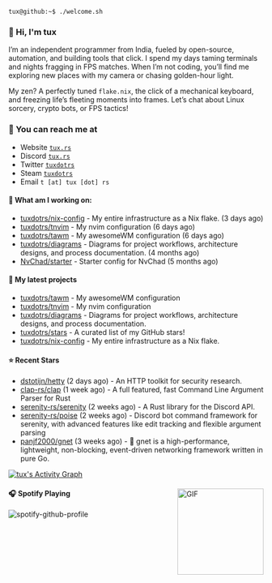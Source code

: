 ```console
tux@github:~$ ./welcome.sh
```

### 👋 Hi, I'm tux 
I’m an independent programmer from India, fueled by open-source, automation, and building tools that click. I spend my days taming terminals and nights fragging in FPS matches. When I’m not coding, you’ll find me exploring new places with my camera or chasing golden-hour light.

My zen? A perfectly tuned ```flake.nix```, the click of a mechanical keyboard, and freezing life’s fleeting moments into frames. Let’s chat about Linux sorcery, crypto bots, or FPS tactics!

### 📧 You can reach me at

* Website [`tux.rs`](https://tux.rs)
* Discord [`tux.rs`](https://discord.gg/7YvNafxMWe)
* Twitter [`tuxdotrs`](https://x.com/tuxdotrs)
* Steam [`tuxdotrs`](https://steamcommunity.com/id/tuxdotrs)
* Email `t [at] tux [dot] rs`

#### 👷 What am I working on:


- [tuxdotrs/nix-config](https://github.com/tuxdotrs/nix-config) - My entire infrastructure as a Nix flake. (3 days ago)
- [tuxdotrs/tnvim](https://github.com/tuxdotrs/tnvim) - My nvim configuration (6 days ago)
- [tuxdotrs/tawm](https://github.com/tuxdotrs/tawm) - My awesomeWM configuration (6 days ago)
- [tuxdotrs/diagrams](https://github.com/tuxdotrs/diagrams) - Diagrams for project workflows, architecture designs, and process documentation. (4 months ago)
- [NvChad/starter](https://github.com/NvChad/starter) - Starter config for NvChad (5 months ago)

#### 🌱 My latest projects

- [tuxdotrs/tawm](https://github.com/tuxdotrs/tawm) - My awesomeWM configuration
- [tuxdotrs/tnvim](https://github.com/tuxdotrs/tnvim) - My nvim configuration
- [tuxdotrs/diagrams](https://github.com/tuxdotrs/diagrams) - Diagrams for project workflows, architecture designs, and process documentation.
- [tuxdotrs/stars](https://github.com/tuxdotrs/stars) - A curated list of my GitHub stars!
- [tuxdotrs/nix-config](https://github.com/tuxdotrs/nix-config) - My entire infrastructure as a Nix flake.

#### ⭐ Recent Stars

- [dstotijn/hetty](https://github.com/dstotijn/hetty) (2 days ago) - An HTTP toolkit for security research.
- [clap-rs/clap](https://github.com/clap-rs/clap) (1 week ago) - A full featured, fast Command Line Argument Parser for Rust
- [serenity-rs/serenity](https://github.com/serenity-rs/serenity) (2 weeks ago) - A Rust library for the Discord API.
- [serenity-rs/poise](https://github.com/serenity-rs/poise) (2 weeks ago) - Discord bot command framework for serenity, with advanced features like edit tracking and flexible argument parsing
- [panjf2000/gnet](https://github.com/panjf2000/gnet) (3 weeks ago) - 🚀 gnet is a high-performance, lightweight, non-blocking, event-driven networking framework written in pure Go.

<div>
    <a href="#"><img alt="tux's Activity Graph" src="https://github-readme-activity-graph.vercel.app/graph?username=tuxdotrs&custom_title=tux%27s%20Contribution%20Graph&bg_color=0D1117&color=FFFFFF&line=2c83f8&point=FFFFFF&hide_border=true" /></a>
<div> 

<img align="right" alt="GIF" height="170px" src="https://media.giphy.com/media/J5B1Y8QZnzXXbLQIBu/giphy.gif" />

#### 🎧 Spotify Playing

![spotify-github-profile](https://spotify-github-profile.kittinanx.com/api/view?uid=irvd4a80l4m2v7k2gy3fct4j5&cover_image=true&theme=novatorem&bar_color=ff3c74&bar_color_cover=false)
